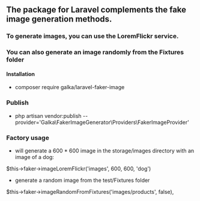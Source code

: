 ## The package for Laravel complements the fake image generation methods.
### To generate images, you can use the LoremFlickr service.
### You can also generate an image randomly from the Fixtures folder

#### Installation
- composer require galka/laravel-faker-image


### Publish
- php artisan vendor:publish --provider='Galka\FakerImageGenerator\Providers\FakerImageProvider'


### Factory usage

- will generate a 600 * 600 image in the storage/images directory with an image of a dog: <br>

$this->faker->imageLoremFlickr('images', 600, 600, 'dog')

- generate a random image from the test/Fixtures folder

$this->faker->imageRandomFromFixtures('images/products', false),
